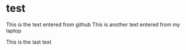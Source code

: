 # test


This is the text entered from github
This is another text entered from my laptop

This is the last text
